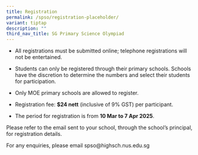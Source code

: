```yaml
---
title: Registration
permalink: /spso/registration-placeholder/
variant: tiptap
description: ""
third_nav_title: SG Primary Science Olympiad
---
```

<ul data-tight="true" class="tight">
<li>
<p>All registrations must be submitted online; telephone registrations will
not be entertained.</p>
</li>
<li>
<p>Students can only be registered through their primary schools. Schools
have the discretion to determine the numbers and select their students
for participation.</p>
</li>
<li>
<p>Only MOE primary schools are allowed to register.</p>
</li>
<li>
<p>Registration fee: <strong>$24 nett</strong> (inclusive of 9% GST) per participant.</p>
</li>
<li>
<p>The period for registration is from <strong>10 Mar to 7 Apr 2025</strong>.</p>
</li>
</ul>
<p>Please refer to the email sent to your school, through the school’s principal,
for registration details.</p>
<p>For any enquiries, please email spso@highsch.nus.edu.sg</p>
<p></p>
<p></p>